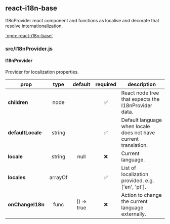 ## react-i18n-base

I18nProvider react component and functions as localise and decorate that resolve internationalization.

[\`npm: react-i18n-base\`](https://www.npmjs.com/package/react-i18n-base)


### src/I18nProvider.js

#### I18nProvider

Provider for localization properties.

prop | type | default | required | description
---- | :----: | :-------: | :--------: | -----------
**children** | node |  | :white_check_mark: | React node tree that expects the I18nProvider data.
**defaultLocale** | string |  | :white_check_mark: | Default language when locale does not have current translation.
**locale** | string | null | :x: | Current language.
**locales** | arrayOf |  | :white_check_mark: | List of localization provided. e.g. ['en', 'pt'].
**onChangeI18n** | func | () => true | :x: | Action to change the current language externally.

